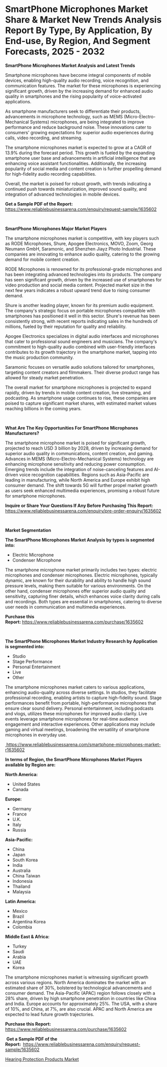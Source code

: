 <p><h1>SmartPhone Microphones Market Share & Market New Trends Analysis Report By Type, By Application, By End-use, By Region, And Segment Forecasts, 2025 - 2032</h1></p><p><strong>SmartPhone Microphones Market Analysis and Latest Trends</strong></p>
<p><p>Smartphone microphones have become integral components of mobile devices, enabling high-quality audio recording, voice recognition, and communication features. The market for these microphones is experiencing significant growth, driven by the increasing demand for enhanced audio quality in smartphones and the rising popularity of voice-activated applications. </p><p>As smartphone manufacturers seek to differentiate their products, advancements in microphone technology, such as MEMS (Micro-Electro-Mechanical Systems) microphones, are being integrated to improve performance and reduce background noise. These innovations cater to consumers' growing expectations for superior audio experiences during calls, video recording, and streaming.</p><p>The smartphone microphones market is expected to grow at a CAGR of 13.9% during the forecast period. This growth is fueled by the expanding smartphone user base and advancements in artificial intelligence that are enhancing voice assistant functionalities. Additionally, the increasing popularity of social media and content creation is further propelling demand for high-fidelity audio recording capabilities. </p><p>Overall, the market is poised for robust growth, with trends indicating a continued push towards miniaturization, improved sound quality, and integration of advanced technologies in mobile devices.</p></p>
<p><strong>Get a Sample PDF of the Report:&nbsp;</strong> <a href="https://www.reliablebusinessarena.com/enquiry/request-sample/1635602?utm_campaign=1841&utm_medium=2&utm_source=Github&utm_content=ia&utm_term=06022025&utm_id=smartphone-microphones">https://www.reliablebusinessarena.com/enquiry/request-sample/1635602</a></p>
<p>&nbsp;</p>
<p><strong>SmartPhone Microphones Major Market Players</strong></p>
<p><p>The smartphone microphones market is competitive, with key players such as RODE Microphones, Shure, Apogee Electronics, MOVO, Zoom, Georg Neumann GmbH, Saramonic, and Shenzhen Jiayz Photo Industrial. These companies are innovating to enhance audio quality, catering to the growing demand for mobile content creation.</p><p>RODE Microphones is renowned for its professional-grade microphones and has been integrating advanced technologies into its products. The company has seen significant growth, driven by the increased use of smartphones for video production and social media content. Projected market size in the next few years indicates a robust upward trend due to rising consumer demand.</p><p>Shure is another leading player, known for its premium audio equipment. The company's strategic focus on portable microphones compatible with smartphones has positioned it well in this sector. Shure's revenue has been consistently strong, with recent reports indicating sales in the hundreds of millions, fueled by their reputation for quality and reliability.</p><p>Apogee Electronics specializes in digital audio interfaces and microphones that cater to professional sound engineers and musicians. The company's commitment to high-quality audio combined with user-friendly interfaces contributes to its growth trajectory in the smartphone market, tapping into the music production community.</p><p>Saramonic focuses on versatile audio solutions tailored for smartphones, targeting content creators and filmmakers. Their diverse product range has allowed for steady market penetration.</p><p>The overall market for smartphone microphones is projected to expand rapidly, driven by trends in mobile content creation, live streaming, and podcasting. As smartphone usage continues to rise, these companies are poised to capture significant market shares, with estimated market values reaching billions in the coming years.</p></p>
<p>&nbsp;</p>
<p><strong>What Are The Key Opportunities For SmartPhone Microphones Manufacturers?</strong></p>
<p><p>The smartphone microphone market is poised for significant growth, projected to reach USD 3 billion by 2028, driven by increasing demand for superior audio quality in communications, content creation, and gaming. Advances in MEMS (Micro-Electro-Mechanical Systems) technology are enhancing microphone sensitivity and reducing power consumption. Emerging trends include the integration of noise-canceling features and AI-driven voice recognition capabilities. Regions such as Asia-Pacific are leading in manufacturing, while North America and Europe exhibit high consumer demand. The shift towards 5G will further propel market growth as users seek enhanced multimedia experiences, promising a robust future for smartphone microphones.</p></p>
<p><strong>Inquire or Share Your Questions If Any Before Purchasing This Report:</strong> <a href="https://www.reliablebusinessarena.com/enquiry/pre-order-enquiry/1635602?utm_campaign=1841&utm_medium=2&utm_source=Github&utm_content=ia&utm_term=06022025&utm_id=smartphone-microphones">https://www.reliablebusinessarena.com/enquiry/pre-order-enquiry/1635602</a></p>
<p>&nbsp;</p>
<p><strong>Market Segmentation</strong></p>
<p><strong>The SmartPhone Microphones Market Analysis by types is segmented into:</strong></p>
<p><ul><li>Electric Microphone</li><li>Condenser Microphone</li></ul></p>
<p><p>The smartphone microphone market primarily includes two types: electric microphones and condenser microphones. Electric microphones, typically dynamic, are known for their durability and ability to handle high sound pressure levels, making them suitable for various environments. On the other hand, condenser microphones offer superior audio quality and sensitivity, capturing finer details, which enhances voice clarity during calls and recordings. Both types are essential in smartphones, catering to diverse user needs in communication and multimedia experiences.</p></p>
<p><strong>Purchase this Report:&nbsp;</strong><a href="https://www.reliablebusinessarena.com/purchase/1635602?utm_campaign=1841&utm_medium=2&utm_source=Github&utm_content=ia&utm_term=06022025&utm_id=smartphone-microphones">https://www.reliablebusinessarena.com/purchase/1635602</a></p>
<p>&nbsp;</p>
<p><strong>The SmartPhone Microphones Market Industry Research by Application is segmented into:</strong></p>
<p><ul><li>Studio</li><li>Stage Performance</li><li>Personal Entertainment</li><li>Live</li><li>Other</li></ul></p>
<p><p>The smartphone microphones market caters to various applications, enhancing audio-quality across diverse settings. In studios, they facilitate professional recording, enabling artists to capture high-fidelity sound. Stage performances benefit from portable, high-performance microphones that ensure clear sound delivery. Personal entertainment, including podcasts and vlogs, utilizes these microphones for improved audio clarity. Live events leverage smartphone microphones for real-time audience engagement and interactive experiences. Other applications may include gaming and virtual meetings, broadening the versatility of smartphone microphones in everyday use.</p></p>
<p><a href="https://www.reliablebusinessarena.com/smartphone-microphones-market-r1635602?utm_campaign=1841&utm_medium=2&utm_source=Github&utm_content=ia&utm_term=06022025&utm_id=smartphone-microphones">&nbsp;https://www.reliablebusinessarena.com/smartphone-microphones-market-r1635602</a></p>
<p><strong>In terms of Region, the SmartPhone Microphones Market Players available by Region are:</strong></p>
<p>
    <p> <strong> North America: </strong>
        <ul>
            <li>United States</li>
            <li>Canada</li>
        </ul>
        </p> 
    <p> <strong> Europe: </strong>
        <ul>
            <li>Germany</li>
            <li>France</li>
            <li>U.K.</li>
            <li>Italy</li>
            <li>Russia</li>
        </ul>
        </p> 
    <p> <strong> Asia-Pacific: </strong>
        <ul>
            <li>China</li>
            <li>Japan</li>
            <li>South Korea</li>
            <li>India</li>
            <li>Australia</li>
            <li>China Taiwan</li>
            <li>Indonesia</li>
            <li>Thailand</li>
            <li>Malaysia</li>
        </ul>
        </p> 
    <p> <strong> Latin America: </strong>
        <ul>
            <li>Mexico</li>
            <li>Brazil</li>
            <li>Argentina Korea</li>
            <li>Colombia</li>
        </ul>
        </p> 
    <p> <strong> Middle East & Africa: </strong>
        <ul>
            <li>Turkey</li>
            <li>Saudi</li>
            <li>Arabia</li>
            <li>UAE</li>
            <li>Korea</li>
        </ul>
    </p>
    </p>
<p><p>The smartphone microphones market is witnessing significant growth across various regions. North America dominates the market with an estimated share of 30%, bolstered by technological advancements and consumer demand. The Asia-Pacific (APAC) region follows closely with a 28% share, driven by high smartphone penetration in countries like China and India. Europe accounts for approximately 25%. The USA, with a share of 10%, and China, at 7%, are also crucial. APAC and North America are expected to lead future growth trajectories.</p></p>
<p><strong>Purchase this Report: </strong><a href="https://www.reliablebusinessarena.com/purchase/1635602?utm_campaign=1841&utm_medium=2&utm_source=Github&utm_content=ia&utm_term=06022025&utm_id=smartphone-microphones">https://www.reliablebusinessarena.com/purchase/1635602</a></p>
<p>&nbsp;<strong>Get a Sample PDF of the Report:&nbsp;&nbsp;</strong><a href="https://www.reliablebusinessarena.com/enquiry/request-sample/1635602?utm_campaign=1841&utm_medium=2&utm_source=Github&utm_content=ia&utm_term=06022025&utm_id=smartphone-microphones">https://www.reliablebusinessarena.com/enquiry/request-sample/1635602</a></p>
<p><strong></strong></p>
<p><p><a href="https://github.com/julyju69/Market-Research-Report-List-5/blob/main/hearing-protection-products-market.md?utm_campaign=1841&utm_medium=2&utm_source=Github&utm_content=ia&utm_term=06022025&utm_id=smartphone-microphones">Hearing Protection Products Market</a></p></p>